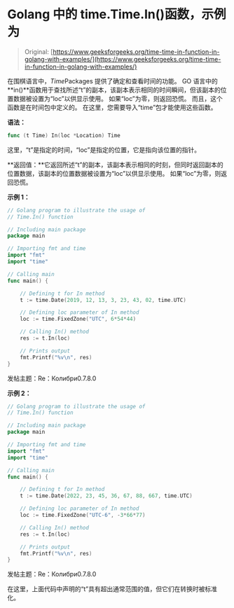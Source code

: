 # Golang 中的 time.Time.In()函数，示例为

> Original: [https://www.geeksforgeeks.org/time-time-in-function-in-golang-with-examples/](https://www.geeksforgeeks.org/time-time-in-function-in-golang-with-examples/)

在围棋语言中，*Time*Packages 提供了确定和查看时间的功能。 GO 语言中的**in()**函数用于查找所述“t”的副本，该副本表示相同的时间瞬间，但该副本的位置数据被设置为“loc”以供显示使用。 如果“loc”为零，则返回恐慌。 而且，这个函数是在时间包中定义的。 在这里，您需要导入“time”包才能使用这些函数。

**语法：**

```go
func (t Time) In(loc *Location) Time

```

这里，“t”是指定的时间，“loc”是指定的位置，它是指向该位置的指针。

**返回值：**它返回所述“t”的副本，该副本表示相同的时刻，但同时返回副本的位置数据，该副本的位置数据被设置为“loc”以供显示使用。 如果“loc”为零，则返回恐慌。

**示例 1：**

```go
// Golang program to illustrate the usage of
// Time.In() function

// Including main package
package main

// Importing fmt and time
import "fmt"
import "time"

// Calling main
func main() {

    // Defining t for In method
    t := time.Date(2019, 12, 13, 3, 23, 43, 02, time.UTC)

    // Defining loc parameter of In method
    loc := time.FixedZone("UTC", 6*54*44)

    // Calling In() method
    res := t.In(loc)

    // Prints output
    fmt.Printf("%v\n", res)
}
```

发帖主题：Re：Колибри0.7.8.0

**示例 2：**

```go
// Golang program to illustrate the usage of
// Time.In() function

// Including main package
package main

// Importing fmt and time
import "fmt"
import "time"

// Calling main
func main() {

    // Defining t for In method
    t := time.Date(2022, 23, 45, 36, 67, 88, 667, time.UTC)

    // Defining loc parameter of In method
    loc := time.FixedZone("UTC-6", -3*66*77)

    // Calling In() method
    res := t.In(loc)

    // Prints output
    fmt.Printf("%v\n", res)
}
```

发帖主题：Re：Колибри0.7.8.0

在这里，上面代码中声明的“t”具有超出通常范围的值，但它们在转换时被标准化。